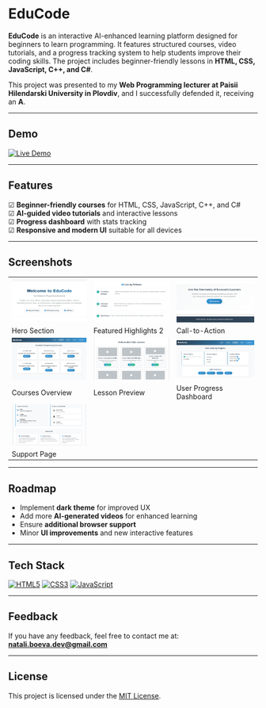 # EduCode

**EduCode** is an interactive AI-enhanced learning platform designed for beginners to learn programming. It features structured courses, video tutorials, and a progress tracking system to help students improve their coding skills. The project includes beginner-friendly lessons in **HTML, CSS, JavaScript, C++, and C#**.

This project was presented to my **Web Programming lecturer at Paisii Hilendarski University in Plovdiv**, and I successfully defended it, receiving an **A**.

---

## Demo
[![Live Demo](https://img.shields.io/badge/Live-Demo-blue?style=for-the-badge&logo=appveyor)](https://educode-bx5z.onrender.com)

---

## Features

 ☑ **Beginner-friendly courses** for HTML, CSS, JavaScript, C++, and C#  
 ☑ **AI-guided video tutorials** and interactive lessons  
 ☑ **Progress dashboard** with stats tracking  
 ☑ **Responsive and modern UI** suitable for all devices  

---
## Screenshots

<table>
  <tr>
    <td><img src="Screenshots/Home_page.png" alt="Home Page" width="300"></td>
    <td><img src="Screenshots/Home_page_2.png" alt="Home Page 2" width="300"></td>
    <td><img src="Screenshots/Home_page_3.png" alt="Home Page 3" width="300"></td>
  </tr>
  <tr>
    <td>Hero Section</td>
    <td>Featured Highlights 2</td>
    <td>Call-to-Action</td>
  </tr>
  <tr>
    <td><img src="Screenshots/Courses.png" alt="Courses" width="300"></td>
    <td><img src="Screenshots/Courses_HTML.png" alt="HTML Course" width="300"></td>
    <td><img src="Screenshots/Progress.png" alt="Progress Dashboard" width="300"></td>
  </tr>
  <tr>
    <td>Courses Overview</td>
    <td>Lesson Preview</td>
    <td>User Progress Dashboard</td>
  </tr>
  <tr>
    <td><img src="Screenshots/Contact.png" alt="Contact Page" width="300"></td>
  </tr>
  <tr>
    <td>Support Page</td>
  </tr>
</table>

---
## Roadmap

- Implement **dark theme** for improved UX  
- Add more **AI-generated videos** for enhanced learning  
- Ensure **additional browser support**  
- Minor **UI improvements** and new interactive features  

---

## Tech Stack


[![HTML5](https://img.shields.io/badge/HTML5-E34F26?style=for-the-badge&logo=html5&logoColor=white)]()
[![CSS3](https://img.shields.io/badge/CSS3-1572B6?style=for-the-badge&logo=css3&logoColor=white)]()
[![JavaScript](https://img.shields.io/badge/JavaScript-F7DF1E?style=for-the-badge&logo=javascript&logoColor=black)]()

---

## Feedback

If you have any feedback, feel free to contact me at:  
**natali.boeva.dev@gmail.com**

---

## License

This project is licensed under the [MIT License](https://choosealicense.com/licenses/mit/).
